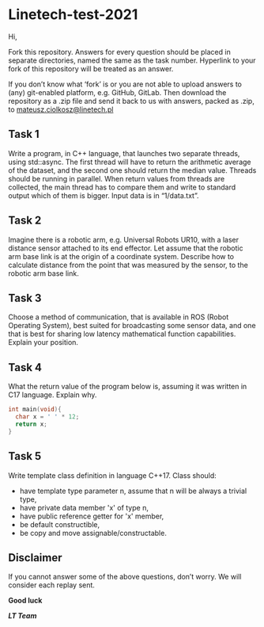 # Linetech-test-2021

Hi,

Fork this repository. Answers for every question should be placed in separate directories, named the same as the task number. Hyperlink to your fork of this repository will be treated as an answer.

If you don’t know what ‘fork’ is or you are not able to upload answers to (any) git-enabled platform, e.g. GitHub, GitLab. Then download the repository as a .zip file and send it back to us with answers, packed as .zip, to mateusz.ciolkosz@linetech.pl


## Task 1

Write a program, in C++ language, that launches two separate threads, using std::async. The first thread will have to return the arithmetic average of the dataset, and the second one should return the median value. Threads should be running in parallel. When return values from threads are collected, the main thread has to compare them and write to standard output which of them is bigger. Input data is in “1/data.txt”.


## Task 2

Imagine there is a robotic arm, e.g. Universal Robots UR10, with a laser distance sensor attached to its end effector. Let assume that the robotic arm base link is at the origin of a coordinate system. Describe how to calculate distance from the point that was measured by the sensor, to the robotic arm base link.


## Task 3

Choose a method of communication, that is available in ROS (Robot Operating System), best suited for broadcasting some sensor data, and one that is best for sharing low latency mathematical function capabilities. Explain your position.

## Task 4

What the return value of the program below is, assuming it was written in C17 language. Explain why.

```c
int main(void){
  char x = ' ' * 12;
  return x;
}
```

## Task 5

Write template class definition in language C++17. Class should:

- have template type parameter n, assume that n will be always a trivial type,
- have private data member 'x' of type n,
- have public reference getter for 'x' member,
- be default constructible,
- be copy and move assignable/constructable. 

## Disclaimer

If you cannot answer some of the above questions, don’t worry. We will consider each replay sent.



**Good luck**

***LT Team***



